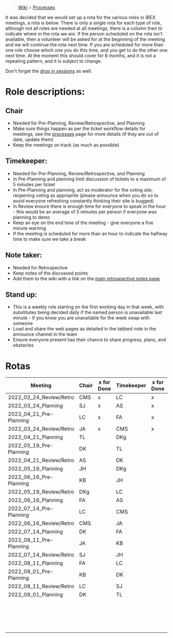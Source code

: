 > [Wiki](Home) > [Processes](Processes)

It was decided that we would set up a rota for the various roles in IBEX meetings, a rota is below. There is only a single rota for each type of role, although not all roles are needed at all meetings, there is a column then to indicate where in the rota we are. If the person scheduled on the rota isn't available, then a volunteer will be asked for at the beginning of the meeting and we will continue the rota next time. If you are scheduled for more than one role choose which one you do this time, and you get to do the other one next time. At the moment this should cover for 6 months, and it is not a repeating pattern, and it is subject to change.

Don't forget the [drop in sessions](https://github.com/ISISComputingGroup/IBEX/wiki/Instrument-Control-Drop-in-Session) as well.

# Role descriptions:
## Chair 
* Needed for Pre-Planning, Review/Retrospective, and Planning
* Make sure things happen as per the ticket workflow details for meetings, see the [processes](Processes) page for more details (if they are out of date, update them)
* Keep the meetings on track (as much as possible)

## Timekeeper:
* Needed for Pre-Planning, Review/Retrospective, and Planning
* In Pre-Planning and planning limit discussion of tickets to a maximum of 5 minutes per ticket
* In Pre-Planning and planning, act as moderator for the voting site, reopening voting as approprite (please announce when you do so to avoid everyone refreshing constantly thinking their site is bugged)
* In Review ensure there is enough time for everyone to speak in the hour - this would be an average of 5 minutes per person if everyone was planning to demo
* Keep an eye on the end time of the meeting - give everyone a five minute warning
* If the meeting is scheduled for more than an hour to indicate the halfway time to make sure we take a break

## Note taker:
* Needed for Retrospective
* Keep notes of the discussed points
* Add them to the wiki with a link on the [main retrospective notes page](Retrospective-Notes)

## Stand up:
* This is a weekly role starting on the first working day in that week, with substitutes being decided daily if the named person is unavailable last minute - if you know you are unavailable for the week swap with someone
* Load and share the web pages as detailed in the tabbed note in the announce channel in the team
* Ensure everyone present has their chance to share progress, plans, and obstacles

# Rotas

| Meeting| Chair | x for Done | Timekeeper | x for Done | Note taker | x for Done |Standup | Week Commencing | x for Done |
| ---| --- | --- | ---| --- | --- | --- |--- | --- | --- |
| 2022_02_24_Review/Retro| CMS | x | LC| x | JH| x |JA | 21/03/2022 |x |
| 2022_03_24_Planning| SJ | x | AS| x | |  |TL | 28/03/2022 |x |
| 2022_04_21_Pre-Planning| LC | x | FA| x | |  |SJ | 04/04/2022 | |
| 2022_03_24_Review/Retro| JA | x | CMS| x | SJ| x |CMS | 11/04/2022 | |
| 2022_04_21_Planning| TL |   | DKg|   | |  |AS | 18/04/2022 | |
| 2022_05_19_Pre-Planning| DK |   | TL|   | |  |Dkg | 25/04/2022 | |
| 2022_04_21_Review/Retro| AS |   | DK|   | DKg|   |DK | 02/05/2022 | |
| 2022_05_19_Planning| JH |   | DKg|   | |  |LC | 09/05/2022 | |
| 2022_06_16_Pre-Planning| KB |   | JH|   | |  |TL | 16/05/2022 | |
| 2022_05_19_Review/Retro| DKg |   | LC|   | JA|   |FA | 23/05/2022 | |
| 2022_06_16_Planning| FA|   | AS|   | |  |CMS | 30/05/2022 | |
| 2022_07_14_Pre-Planning| LC|   | CMS|   | |  |KB | 06/06/2022 | |
| 2022_06_16_Review/Retro| CMS |   | JA|   | LC|   |LC | 13/06/2022 | |
| 2022_07_14_Planning| DK |   | FA|   | |  |DKg | 20/06/2022 | |
| 2022_08_11_Pre-Planning| JA |   | KB|   | |  |AS | 27/06/2022 | |
| 2022_07_14_Review/Retro| SJ |   | JH|   | TL|   |FA | 04/07/2022 | |
| 2022_08_11_Planning| FA |   | LC|   | |  |JA | 11/07/2022 | |
| 2022_09_01_Pre-Planning| KB |   | DK|   | |  |JH | 18/07/2022 | |
| 2022_08_11_Review/Retro| LC |   | SJ|   | JA|   |CMS | 25/07/2022 | |
| 2022_09_01_Planning| DK |   | TL|   | |  |TL | 01/08/2022 | |
| |  |  | |  | |  |DK | 08/08/2022 | |
| |  |  | |  | |  |LC | 15/08/2022 | |
| |  |  | |  | |  |SJ | 22/08/2022 | |
| |  |  | |  | |  |KB | 29/08/2022 | |


